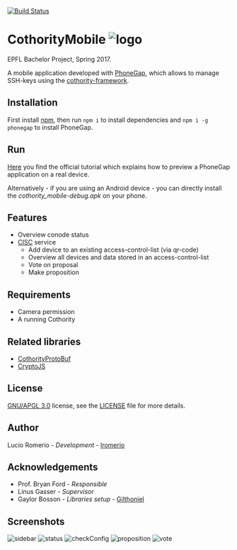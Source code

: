 [![Build Status](https://travis-ci.org/lromerio/cothority-mobile.svg?branch=master)](https://travis-ci.org/lromerio/cothority-mobile)


# CothorityMobile ![logo](./screenshoots/logo.png) 
EPFL Bachelor Project, Spring 2017.

A mobile application developed with [PhoneGap](https://phonegap.com/), which allows to manage SSH-keys using the [cothority-framework](https://github.com/dedis/cothority).

## Installation
First install [npm](https://www.npmjs.com/get-npm?utm_source=house&utm_medium=homepage&utm_campaign=free%20orgs&utm_term=Install%20npm), then run `npm i` to install dependencies and `npm i -g phonegap` to install PhoneGap.
 
## Run
[Here](http://docs.phonegap.com/getting-started/1-install-phonegap/cli/) you find the official tutorial which explains how to preview a PhoneGap application on a real device.

Alternatively - if you are using an Android device - you can directly install the _cothority_mobile-debug.apk_ on your phone.

## Features
- Overview conode status
- [CISC](![logo](./screenshoots/logo.png)) service
    - Add device to an existing access-control-list (via qr-code)
    - Overview all devices and data stored in an access-control-list
    - Vote on proposal
    - Make proposition

## Requirements
- Camera permission
- A running Cothority

## Related libraries
- [CothorityProtoBuf](https://github.com/Gilthoniel/CothorityProtoBuf)
- [CryptoJS](https://github.com/Gilthoniel/CryptoJS)

## License
[GNU/APGL 3.0](https://www.gnu.org/licenses/agpl-3.0.en.html) license, see the [LICENSE](./LICENSE.AGPL) file for more details.

## Author
Lucio Romerio - _Development_ - [lromerio](https://github.com/lromerio)

## Acknowledgements
- Prof. Bryan Ford - _Responsible_
- Linus Gasser - _Supervisor_
- Gaylor Bosson - _Libraries setup_ - [Gilthoniel](https://github.com/Gilthoniel)

## Screenshots
![sidebar](./screenshoots/sidebar.jpg) ![status](./screenshoots/conodeStatus.jpg) ![checkConfig](./screenshoots/checkConfig.jpg) ![proposition](./screenshoots/ssh.jpg) ![vote](./screenshoots/vote.jpg)
